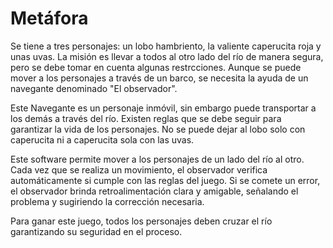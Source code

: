 # Metáfora
Se tiene a tres personajes: un lobo hambriento, la valiente caperucita roja y unas uvas. La misión es llevar a todos al otro lado del río de manera segura, pero se debe tomar en cuenta algunas restrcciones. Aunque se puede mover a los personajes a través de un barco, se necesita la ayuda de un navegante denominado "El observador".

Este Navegante es un personaje inmóvil, sin embargo puede transportar a los demás a través del río. Existen reglas que se debe seguir para garantizar la vida de los personajes. No se puede dejar al lobo solo con caperucita ni a caperucita sola con las uvas.

Este software permite mover a los personajes de un lado del río al otro. Cada vez que se realiza un movimiento, el observador verifica automáticamente si cumple con las reglas del juego. Si se comete un error, el observador brinda retroalimentación clara y amigable, señalando el problema y sugiriendo la corrección necesaria.

Para ganar este juego, todos los personajes deben cruzar el río garantizando su seguridad en el proceso.





